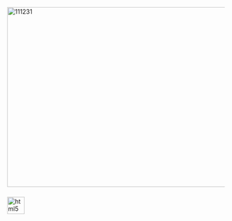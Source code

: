 <img width="2256" height="418" alt="111231" src="https://github.com/user-attachments/assets/c5f00996-3206-497e-9c2d-feb8f7e822bb" />



###

<div align="left">
  <img src="https://cdn.jsdelivr.net/gh/devicons/devicon/icons/html5/html5-original.svg" height="40" alt="html5 logo"  />
  <img width="10" />
</div>

###
